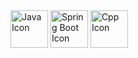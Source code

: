 <img src="https://github.com/Ignacio-Trottaa/Ignacio-Trottaa/assets/146495363/464bad76-d31d-42f6-943a-ba9c4ecfc5e0" alt="Java Icon" width="60" height="60">
<img src="https://github.com/Ignacio-Trottaa/Ignacio-Trottaa/assets/146495363/30ee6571-2468-4f5b-88d3-46b00c4092a3" alt="Spring Boot Icon" width="60" height="60">
<img src="https://github.com/Ignacio-Trottaa/Ignacio-Trottaa/assets/146495363/156d4225-3cc4-4a9d-a893-1ddcfa058137" alt="Cpp Icon" width="60" height="60">


